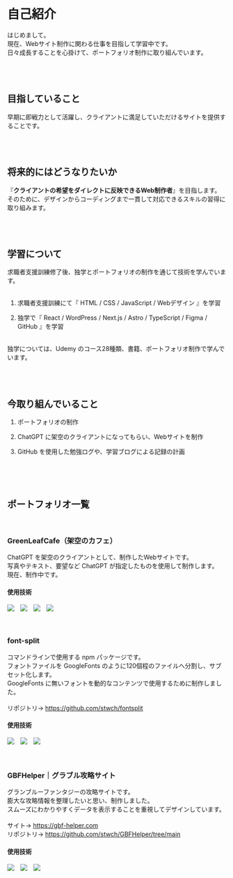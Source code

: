 # 自己紹介
はじめまして。<br />
現在、Webサイト制作に関わる仕事を目指して学習中です。<br />
日々成長することを心掛けて、ポートフォリオ制作に取り組んでいます。
<br />
<br />
<br />
<br />

## 目指していること
早期に即戦力として活躍し、クライアントに満足していただけるサイトを提供することです。
<br />
<br />
<br />
<br />

## 将来的にはどうなりたいか
『**クライアントの希望をダイレクトに反映できるWeb制作者**』を目指します。<br />
そのために、デザインからコーディングまで一貫して対応できるスキルの習得に取り組みます。
<br />
<br />
<br />
<br />

## 学習について
求職者支援訓練修了後、独学とポートフォリオの制作を通じて技術を学んでいます。
<br />
<br />
1. 求職者支援訓練にて『 HTML / CSS / JavaScript / Webデザイン 』を学習<br/>

2. 独学で『 React / WordPress / Next.js / Astro / TypeScript / Figma / GitHub 』を学習
<br />
独学については、Udemy のコース28種類、書籍、ポートフォリオ制作で学んでいます。
<br />
<br />
<br />
<br />

## 今取り組んでいること
1. ポートフォリオの制作<br />

2. ChatGPT に架空のクライアントになってもらい、Webサイトを制作<br />

4. GitHub を使用した勉強ログや、学習ブログによる記録の計画
<br />
<br />
<br />

## ポートフォリオ一覧
<br />

### GreenLeafCafe（架空のカフェ）
ChatGPT を架空のクライアントとして、制作したWebサイトです。<br />
写真やテキスト、要望など ChatGPT が指定したものを使用して制作します。<br />
現在、制作中です。<br />

#### 使用技術
<img src="https://img.shields.io/badge/-Next.js-333.svg?logo=nextdotjs&style=flat">　<img src="https://img.shields.io/badge/-TypeScript-333.svg?logo=typescript&style=flat">　<img src="https://img.shields.io/badge/-WordPress-333.svg?logo=wordpress&style=flat">　<img src="https://img.shields.io/badge/-CSS-333.svg?logo=css&style=flat">

<br />

### font-split
コマンドラインで使用する npm パッケージです。<br />
フォントファイルを GoogleFonts のように120個程のファイルへ分割し、サブセット化します。<br />
GoogleFonts に無いフォントを動的なコンテンツで使用するために制作しました。<br />
<br />
リポジトリ→ https://github.com/stwch/fontsplit <br />

#### 使用技術
<img src="https://img.shields.io/badge/-npm-333.svg?logo=npm&style=flat">　<img src="https://img.shields.io/badge/-Node.js-333.svg?logo=nodedotjs&style=flat">　<img src="https://img.shields.io/badge/-TypeScript-333.svg?logo=typescript&style=flat">

<br />

### GBFHelper｜グラブル攻略サイト

グランブルーファンタジーの攻略サイトです。<br />
膨大な攻略情報を整理したいと思い、制作しました。<br />
スムーズにわかりやすくデータを表示することを重視してデザインしています。<br />
<br />
サイト→ https://gbf-helper.com <br />
リポジトリ→ https://github.com/stwch/GBFHelper/tree/main <br />

#### 使用技術
<img src="https://img.shields.io/badge/-astro-333.svg?logo=astro&style=flat">　<img src="https://img.shields.io/badge/-TypeScript-333.svg?logo=typescript&style=flat">　<img src="https://img.shields.io/badge/-WordPress-333.svg?logo=wordpress&style=flat">
